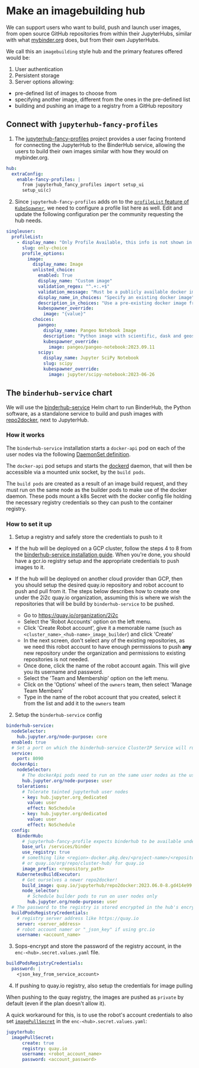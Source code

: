 # Make an imagebuilding hub

We can support users who want to build, push and launch user images, from open source GitHub repositories from within their JupyterHubs, similar with what [mybinder.org](https://mybinder.org) does, but from their own JupyterHubs.

We call this an `imagebuilding` style hub and the primary features offered would be:

1. User authentication
2. Persistent storage
3. Server options allowing:
  - pre-defined list of images to choose from
  - specifying another image, different from the ones in the pre-defined list
  - building and pushing an image to a registry from a GitHub repository

## Connect with `jupyterhub-fancy-profiles`

1. The [jupyterhub-fancy-profiles](https://github.com/yuvipanda/jupyterhub-fancy-profiles) project provides a user facing frontend for connecting the JupyterHub to the BinderHub service, allowing the users to build their own images similar with how they would on mybinder.org.

```yaml
hub:
  extraConfig:
    enable-fancy-profiles: |
      from jupyterhub_fancy_profiles import setup_ui
      setup_ui(c)
```

2. Since `jupyterhub-fancy-profiles` adds on to the [`profileList` feature of `KubeSpawner`](https://jupyterhub-kubespawner.readthedocs.io/en/latest/spawner.html#kubespawner.KubeSpawner.profile_list), we need to configure a profile list here as well. Edit and update the following configuration per the community requesting the hub needs.

```yaml
singleuser:
  profileList:
    - display_name: "Only Profile Available, this info is not shown in the UI"
      slug: only-choice
      profile_options:
        image:
          display_name: Image
          unlisted_choice:
            enabled: True
            display_name: "Custom image"
            validation_regex: "^.+:.+$"
            validation_message: "Must be a publicly available docker image, of form <image-name>:<tag>"
            display_name_in_choices: "Specify an existing docker image"
            description_in_choices: "Use a pre-existing docker image from a public docker registry (dockerhub, quay, etc)"
            kubespawner_override:
              image: "{value}"
          choices:
            pangeo:
              display_name: Pangeo Notebook Image
              description: "Python image with scientific, dask and geospatial tools"
              kubespawner_override:
                image: pangeo/pangeo-notebook:2023.09.11
            scipy:
              display_name: Jupyter SciPy Notebook
              slug: scipy
              kubespawner_override:
                image: jupyter/scipy-notebook:2023-06-26
```

## The `binderhub-service` chart

We will use the [binderhub-service](https://github.com/2i2c-org/binderhub-service/) Helm chart to run BinderHub, the Python software, as a standalone service to build and push images with [repo2docker](https://github.com/jupyterhub/repo2docker), next to JupyterHub.

### How it works

The `binderhub-service` installation starts a `docker-api` pod on each of the user nodes via the following [DaemonSet definition](https://github.com/2i2c-org/binderhub-service/blob/main/binderhub-service/templates/docker-api/daemonset.yaml).

The `docker-api` pod setups and starts the [dockerd](https://docs.docker.com/engine/reference/commandline/dockerd/) daemon, that will then be accessible via a mounted unix socket, by the `build pods`.

The `build pods` are created as a result of an image build request, and they must run on the same node as the builder pods to make use of the docker daemon. These pods mount a k8s Secret with the docker config file holding the necessary registry credentials so they can push to the container registry.

### How to set it up

1. Setup a registry and safely store the credentials to push to it

  - If the hub will be deployed on a GCP cluster, follow the steps 4 to 8 from the [binderhub-service installation guide](https://github.com/2i2c-org/binderhub-service?tab=readme-ov-file#installation). When you're done, you should have a gcr.io registry setup and the appropriate credentials to push images to it.

  - If the hub will be deployed on another cloud provider than GCP, then you should setup the desired quay.io repository and robot account to push and pull from it. The steps below describes how to create one under the 2i2c quay.io organization, assuming this is where we wish the repositories that will be build by `binderhub-service` to be pushed.

    - Go to https://quay.io/organization/2i2c
    - Select the 'Robot Accounts' option on the left menu.
    - Click 'Create Robot account', give it a memorable name (such as `<cluster_name>_<hub-name>_image_builder`) and click 'Create'
    - In the next screen, don't select any of the existing repositories, as we need this robot account to have enough permissions to push **any** new repository under the organization and permissions to existing repositories is not needed.
    - Once done, click the name of the robot account again. This will give you its username and password.
    - Select the 'Team and Membership' option on the left menu.
    - Click on the 'Options' wheel of the `owners` team, then select 'Manage Team Members'
    - Type in the name of the robot account that you created, select it from the list and add it to the `owners` team


2. Setup the `binderhub-service` config

  ```yaml
  binderhub-service:
    nodeSelector:
      hub.jupyter.org/node-purpose: core
    enabled: true
    # Set a port on which the binderhub-service ClusterIP Service will run
    service:
      port: 8090
    dockerApi:
      nodeSelector:
        # The dockerApi pods need to run on the same user nodes as the user pods
        hub.jupyter.org/node-purpose: user
      tolerations:
        # Tolerate tainted jupyterhub user nodes
        - key: hub.jupyter.org_dedicated
          value: user
          effect: NoSchedule
        - key: hub.jupyter.org/dedicated
          value: user
          effect: NoSchedule
    config:
      BinderHub:
        # jupyterhub-fancy-profile expects binderhub to be available under http://{{hub url}}/services/binder
        base_url: /services/binder
        use_registry: true
        # something like <region>-docker.pkg.dev/<project-name>/<repository-name> for grc.io
        # or quay.io/org/repo/cluster-hub/ for quay.io
        image_prefix: <repository_path>
      KubernetesBuildExecutor:
        # Get ourselves a newer repo2docker!
        build_image: quay.io/jupyterhub/repo2docker:2023.06.0-8.gd414e99
        node_selector:
          # Schedule builder pods to run on user nodes only
          hub.jupyter.org/node-purpose: user
    # The password to the registry is stored encrypted in the hub's encrypted config file
    buildPodsRegistryCredentials:
      # registry server address like https://quay.io
      server: <server_address>
      # robot account namer or "_json_key" if using grc.io
      username: <account_name>
  ```

3. Sops-encrypt and store the password of the registry account, in the `enc-<hub>.secret.values.yaml` file.

  ```yaml
  buildPodsRegistryCredentials:
    password: |
      <json_key_from_service_account>
  ```

4. If pushing to quay.io registry, also setup the credentials for image pulling

  When pushing to the quay registry, the images are pushed as `private` by default (even if the plan doesn't allow it).

  A quick workaround for this, is to use the robot's account credentials to also set [`imagePullSecret`](https://z2jh.jupyter.org/en/stable/resources/reference.html#imagepullsecret) in the `enc-<hub>.secret.values.yaml`:

  ```yaml
  jupyterhub:
    imagePullSecret:
        create: true
        registry: quay.io
        username: <robot_account_name>
        password: <account_password>
  ```
